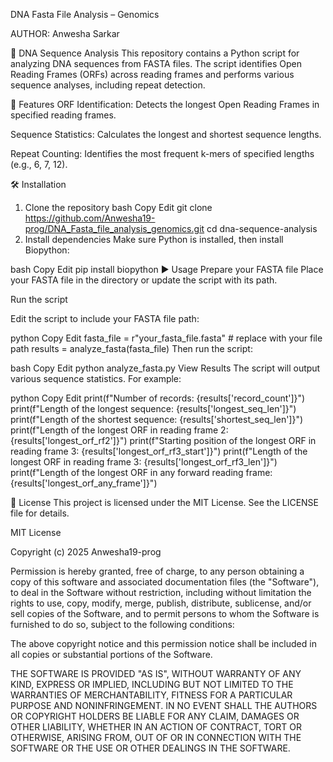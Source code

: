 DNA Fasta File Analysis – Genomics

AUTHOR: Anwesha Sarkar



🧬 DNA Sequence Analysis
This repository contains a Python script for analyzing DNA sequences from FASTA files. The script identifies Open Reading Frames (ORFs) across reading frames and performs various sequence analyses, including repeat detection.

🚀 Features
ORF Identification: Detects the longest Open Reading Frames in specified reading frames.

Sequence Statistics: Calculates the longest and shortest sequence lengths.

Repeat Counting: Identifies the most frequent k-mers of specified lengths (e.g., 6, 7, 12).

🛠️ Installation
1. Clone the repository
bash
Copy
Edit
git clone https://github.com/Anwesha19-prog/DNA_Fasta_file_analysis_genomics.git
cd dna-sequence-analysis
2. Install dependencies
Make sure Python is installed, then install Biopython:

bash
Copy
Edit
pip install biopython
▶️ Usage
Prepare your FASTA file
Place your FASTA file in the directory or update the script with its path.

Run the script

Edit the script to include your FASTA file path:

python
Copy
Edit
fasta_file = r"your_fasta_file.fasta"  # replace with your file path
results = analyze_fasta(fasta_file)
Then run the script:

bash
Copy
Edit
python analyze_fasta.py
View Results
The script will output various sequence statistics. For example:

python
Copy
Edit
print(f"Number of records: {results['record_count']}")
print(f"Length of the longest sequence: {results['longest_seq_len']}")
print(f"Length of the shortest sequence: {results['shortest_seq_len']}")
print(f"Length of the longest ORF in reading frame 2: {results['longest_orf_rf2']}")
print(f"Starting position of the longest ORF in reading frame 3: {results['longest_orf_rf3_start']}")
print(f"Length of the longest ORF in reading frame 3: {results['longest_orf_rf3_len']}")
print(f"Length of the longest ORF in any forward reading frame: {results['longest_orf_any_frame']}")

📄 License
This project is licensed under the MIT License. See the LICENSE file for details.

MIT License

Copyright (c) 2025 Anwesha19-prog

Permission is hereby granted, free of charge, to any person obtaining a copy
of this software and associated documentation files (the "Software"), to deal
in the Software without restriction, including without limitation the rights
to use, copy, modify, merge, publish, distribute, sublicense, and/or sell
copies of the Software, and to permit persons to whom the Software is
furnished to do so, subject to the following conditions:

The above copyright notice and this permission notice shall be included in
all copies or substantial portions of the Software.

THE SOFTWARE IS PROVIDED "AS IS", WITHOUT WARRANTY OF ANY KIND, EXPRESS OR
IMPLIED, INCLUDING BUT NOT LIMITED TO THE WARRANTIES OF MERCHANTABILITY,
FITNESS FOR A PARTICULAR PURPOSE AND NONINFRINGEMENT. IN NO EVENT SHALL THE
AUTHORS OR COPYRIGHT HOLDERS BE LIABLE FOR ANY CLAIM, DAMAGES OR OTHER
LIABILITY, WHETHER IN AN ACTION OF CONTRACT, TORT OR OTHERWISE, ARISING FROM,
OUT OF OR IN CONNECTION WITH THE SOFTWARE OR THE USE OR OTHER DEALINGS IN
THE SOFTWARE.
